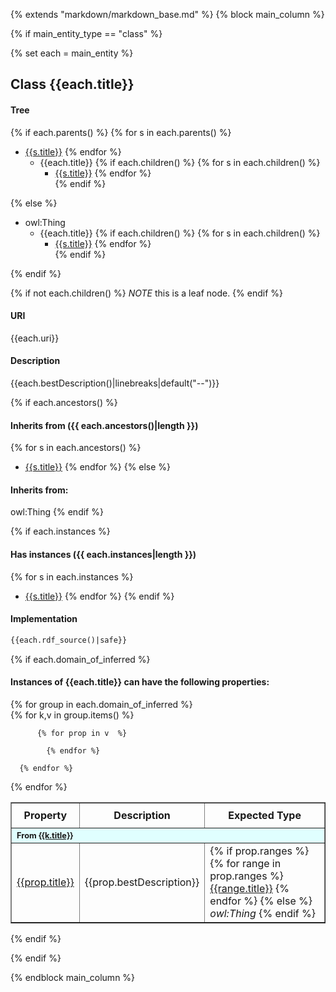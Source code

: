 {% extends "markdown/markdown_base.md" %}
{% block main_column %}


{% if main_entity_type == "class"  %}
    
{% set each = main_entity   %}

## Class {{each.title}}


#### Tree
{% if each.parents() %}
{% for s in each.parents() %}
* [{{s.title}}]({{s.slug}}.md)
{% endfor %}
    * {{each.title}}
{% if each.children()  %}
{% for s in each.children() %}
        * [{{s.title}}]({{s.slug}}.md) 
{% endfor %}        
{% endif %}

{% else %}
* owl:Thing
    * {{each.title}}
{% if each.children()  %}
{% for s in each.children() %}
        * [{{s.title}}]({{s.slug}}.md) 
{% endfor %}        
{% endif %}

{% endif %}

{% if not each.children()  %}
*NOTE* this is a leaf node.
{% endif %}

#### URI
{{each.uri}}

#### Description
{{each.bestDescription()|linebreaks|default("--")}}


{% if each.ancestors() %}
#### Inherits from ({{ each.ancestors()|length }})
{% for s in each.ancestors() %}
- [{{s.title}}]({{s.slug}}.md)
{% endfor %}
{% else %}
#### Inherits from:
owl:Thing
{% endif %}


{% if each.instances %}
#### Has instances ({{ each.instances|length }})
{% for s in each.instances %}
- [{{s.title}}]({{s.slug}}.md)
{% endfor %}
{% endif %}


#### Implementation
```rdf
{{each.rdf_source()|safe}}
```



{% if each.domain_of_inferred %}
#### Instances of {{each.title}} can have the following properties:

<table border="1" cellspacing="3" cellpadding="5" class="classproperties table-hover ">
<tr>
   <th height="40">Property</th><th>Description</th><th>Expected Type</th>
</tr>

{% for group in each.domain_of_inferred  %}      
    {% for k,v in group.items()  %}
          
      
<tr style="background: lightcyan;text-align: left;">
   <th colspan="3" height="10" class="treeinfo"><span style="font-size: 80%;">
   From <a title="{{k.qname}}" href="{{k.slug}}.md" class="rdfclass">{{k.title}}</a></span>
   </th>
</tr>       

          {% for prop in v  %}
<tr>
   <td class="firsttd">
   <a class="propcolor" title="{{prop.qname}}" href="{{prop.slug}}.md">{{prop.title}}</a>         
   </td>
   <td class="thirdtd">
   <span>{{prop.bestDescription}}</span>
   </td>
   <td class="secondtd">
               {% if  prop.ranges %}
                   {% for range in prop.ranges  %}
   <a title="{{range.qname}}" href="{{range.slug}}.md" class="rdfclass">{{range.title}}</a>
                   {% endfor %}
               {% else %}
  <i>owl:Thing</i>
               {% endif %}
   </td>
</tr>

            {% endfor %}

      {% endfor %}
{% endfor %}
</table>

{% endif %}



{% endif %}




{% endblock main_column %}
